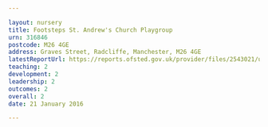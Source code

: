 ```yaml
---

layout: nursery
title: Footsteps St. Andrew's Church Playgroup
urn: 316846
postcode: M26 4GE
address: Graves Street, Radcliffe, Manchester, M26 4GE
latestReportUrl: https://reports.ofsted.gov.uk/provider/files/2543021/urn/316846.pdf
teaching: 2
development: 2
leadership: 2
outcomes: 2
overall: 2
date: 21 January 2016

---
```

